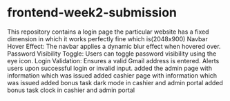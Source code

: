 # frontend-week2-submission
This repository contains a login page 
the particular website has a fixed dimension in which it works perfectly fine which is(2048x900)
Navbar Hover Effect: The navbar applies a dynamic blur effect when hovered over.
Password Visibility Toggle: Users can toggle password visibility using the eye icon.
Login Validation:
Ensures a valid Gmail address is entered.
Alerts users upon successful login or invalid input.
added the admin page with information which was issued 
added cashier page with information which was issued 
added bonus task dark mode in cashier and admin portal 
added bonus task clock in cashier and admin portal
